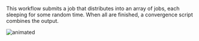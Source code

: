 This workflow submits a job that distributes into an array of jobs, each sleeping for some random time. When all are finished, a convergence script combines the output.

![animated](./gif/array_job_screenshot3_55_20FPS.gif)
